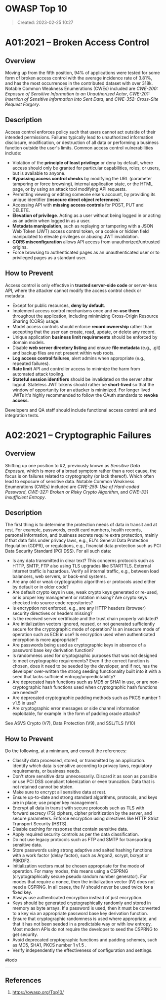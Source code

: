 # OWASP Top 10
> Created: 2023-02-25 10:27

# A01:2021 – Broken Access Control

## Overview

Moving up from the fifth position, 94% of applications were tested for some form of broken access control with the average incidence rate of 3.81%, and has the most occurrences in the contributed dataset with over 318k. Notable Common Weakness Enumerations (CWEs) included are _CWE-200: Exposure of Sensitive Information to an Unauthorized Actor_, _CWE-201: Insertion of Sensitive Information Into Sent Data_, and _CWE-352: Cross-Site Request Forgery_.

## Description

Access control enforces policy such that users cannot act outside of their intended permissions. Failures typically lead to unauthorized information disclosure, modification, or destruction of all data or performing a business function outside the user's limits. Common access control vulnerabilities include:

+ Violation of the **principle of least privilege** or deny by default, where access should only be granted for particular capabilities, roles, or users, but is available to anyone.   
+ **Bypassing access control checks** by modifying the URL (parameter tampering or force browsing), internal application state, or the HTML page, or by using an attack tool modifying API requests.
+ Permitting viewing or editing someone else's account, by providing its unique identifier (**insecure direct object references**)
+ Accessing API with **missing access controls** for POST, PUT and DELETE.
+ **Elevation of privilege**. Acting as a user without being logged in or acting as an admin when logged in as a user.   
+ **Metadata manipulation**, such as replaying or tampering with a JSON Web Token (JWT) access control token, or a cookie or hidden field manipulated to elevate privileges or abusing JWT invalidation.
+ **CORS misconfiguration** allows API access from unauthorized/untrusted origins.
+ Force browsing to authenticated pages as an unauthenticated user or to privileged pages as a standard user.

## How to Prevent

Access control is only effective in **trusted server-side code** or server-less API, where the attacker cannot modify the access control check or metadata.

- Except for public resources, **deny by default**.
- Implement access control mechanisms once and **re-use them** throughout the application, including minimizing Cross-Origin Resource Sharing (CORS) usage.
- Model access controls should enforce **record ownership** rather than accepting that the user can create, read, update, or delete any record.
- Unique application **business limit requirements** should be enforced by domain models.
- Disable **web server directory listing** and ensure **file metadata** (e.g., .git) and backup files are not present within web roots.
- **Log access control failures**, alert admins when appropriate (e.g., repeated failures).
- **Rate limit** API and controller access to minimize the harm from automated attack tooling.
- **Stateful session identifiers** should be invalidated on the server after logout. Stateless JWT tokens should rather be **short-lived** so that the window of opportunity for an attacker is minimized. For longer lived JWTs it's highly recommended to follow the OAuth standards to **revoke access**.

Developers and QA staff should include functional access control unit and integration tests.

# A02:2021 – Cryptographic Failures

## Overview

Shifting up one position to #2, previously known as _Sensitive Data Exposure_, which is more of a broad symptom rather than a root cause, the focus is on failures related to cryptography (or lack thereof). Which often lead to exposure of sensitive data. Notable Common Weakness Enumerations (CWEs) included are _CWE-259: Use of Hard-coded Password_, _CWE-327: Broken or Risky Crypto Algorithm_, and _CWE-331 Insufficient Entropy_.

## Description

The first thing is to determine the protection needs of data in transit and at rest. For example, passwords, credit card numbers, health records, personal information, and business secrets require extra protection, mainly if that data falls under privacy laws, e.g., EU's General Data Protection Regulation (GDPR), or regulations, e.g., financial data protection such as PCI Data Security Standard (PCI DSS). For all such data:

-   Is any data transmitted in clear text? This concerns protocols such as HTTP, SMTP, FTP also using TLS upgrades like STARTTLS. External internet traffic is hazardous. Verify all internal traffic, e.g., between load balancers, web servers, or back-end systems.
-   Are any old or weak cryptographic algorithms or protocols used either by default or in older code?
-   Are default crypto keys in use, weak crypto keys generated or re-used, or is proper key management or rotation missing? Are crypto keys checked into source code repositories?
-   Is encryption not enforced, e.g., are any HTTP headers (browser) security directives or headers missing?
-   Is the received server certificate and the trust chain properly validated?
-   Are initialization vectors ignored, reused, or not generated sufficiently secure for the cryptographic mode of operation? Is an insecure mode of operation such as ECB in use? Is encryption used when authenticated encryption is more appropriate?
-   Are passwords being used as cryptographic keys in absence of a password base key derivation function?
-   Is randomness used for cryptographic purposes that was not designed to meet cryptographic requirements? Even if the correct function is chosen, does it need to be seeded by the developer, and if not, has the developer over-written the strong seeding functionality built into it with a seed that lacks sufficient entropy/unpredictability?
-   Are deprecated hash functions such as MD5 or SHA1 in use, or are non-cryptographic hash functions used when cryptographic hash functions are needed?
-   Are deprecated cryptographic padding methods such as PKCS number 1 v1.5 in use?
-   Are cryptographic error messages or side channel information exploitable, for example in the form of padding oracle attacks?

See ASVS Crypto (V7), Data Protection (V9), and SSL/TLS (V10)

## How to Prevent

Do the following, at a minimum, and consult the references:

-   Classify data processed, stored, or transmitted by an application. Identify which data is sensitive according to privacy laws, regulatory requirements, or business needs.
-   Don't store sensitive data unnecessarily. Discard it as soon as possible or use PCI DSS compliant tokenization or even truncation. Data that is not retained cannot be stolen.
-   Make sure to encrypt all sensitive data at rest.
-   Ensure up-to-date and strong standard algorithms, protocols, and keys are in place; use proper key management.
-   Encrypt all data in transit with secure protocols such as TLS with forward secrecy (FS) ciphers, cipher prioritization by the server, and secure parameters. Enforce encryption using directives like HTTP Strict Transport Security (HSTS).
-   Disable caching for response that contain sensitive data.
-   Apply required security controls as per the data classification.
-   Do not use legacy protocols such as FTP and SMTP for transporting sensitive data.
-   Store passwords using strong adaptive and salted hashing functions with a work factor (delay factor), such as Argon2, scrypt, bcrypt or PBKDF2.
-   Initialization vectors must be chosen appropriate for the mode of operation. For many modes, this means using a CSPRNG (cryptographically secure pseudo random number generator). For modes that require a nonce, then the initialization vector (IV) does not need a CSPRNG. In all cases, the IV should never be used twice for a fixed key.
-   Always use authenticated encryption instead of just encryption.
-   Keys should be generated cryptographically randomly and stored in memory as byte arrays. If a password is used, then it must be converted to a key via an appropriate password base key derivation function.
-   Ensure that cryptographic randomness is used where appropriate, and that it has not been seeded in a predictable way or with low entropy. Most modern APIs do not require the developer to seed the CSPRNG to get security.
-   Avoid deprecated cryptographic functions and padding schemes, such as MD5, SHA1, PKCS number 1 v1.5 .
-   Verify independently the effectiveness of configuration and settings.

#todo 

----

## References
1. https://owasp.org/Top10/